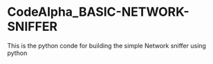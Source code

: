 # CodeAlpha_BASIC-NETWORK-SNIFFER
This is the python conde for building the simple Network sniffer using python 
